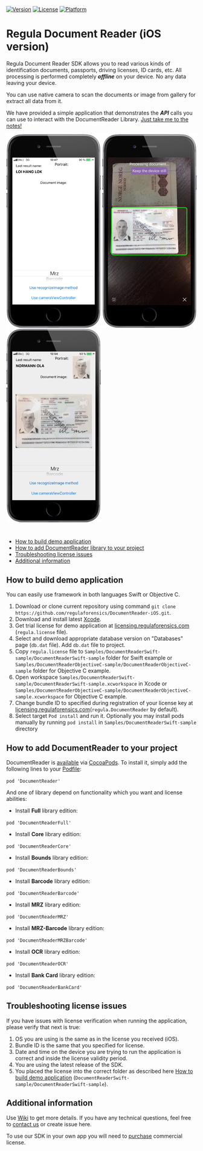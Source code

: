 [![Version](https://img.shields.io/cocoapods/v/DocumentReader.svg?style=flat)](http://cocoapods.org/pods/DocumentReader)
[![License](https://img.shields.io/cocoapods/l/DocumentReader.svg?style=flat)](http://cocoapods.org/pods/DocumentReader)
[![Platform](https://img.shields.io/cocoapods/p/DocumentReader.svg?style=flat)](http://cocoapods.org/pods/DocumentReader)

# Regula Document Reader (iOS version)

Regula Document Reader SDK allows you to read various kinds of identification documents, passports, driving licenses, ID cards, etc. All processing is performed completely ***offline*** on your device. No any data leaving your device.

You can use native camera to scan the documents or image from gallery for extract all data from it.

We have provided a simple application that demonstrates the ***API*** calls you can use to interact with the DocumentReader Library. [Just take me to the notes!](https://github.com/regulaforensics/DocumentReader-iOS/wiki)

<img src="DocumentReaderDemo_main.png" width="250"> <img src="DocumentReaderDemo_process.png" width="250"> <img src="DocumentReaderDemo_result.png" width="250">

# 

* [How to build demo application](#how_to_build_demo_application)
* [How to add DocumentReader library to your project](#how_to_add_documentreader_library_to_your_project)
* [Troubleshooting license issues](#troubleshooting_license_issues)
* [Additional information](#additional_information)

## <a name="how_to_build_demo_application"></a> How to build demo application

You can easily use framework in both languages Swift or Objective C. 
1.  Download or clone current repository using command  `git clone https://github.com/regulaforensics/DocumentReader-iOS.git`.
2.  Download and install latest  [Xcode](https://developer.apple.com/xcode/download).
3. Get trial license for demo application at  [licensing.regulaforensics.com](https://licensing.regulaforensics.com/)  (`regula.license`  file).
4. Select and download appropriate database version on "Databases" page (`db.dat` file). Add `db.dat` file to project.
5.  Copy  `regula.license`  file to  `Samples/DocumentReaderSwift-sample/DocumentReaderSwift-sample`  folder for Swift example or  `Samples/DocumentReaderObjectiveC-sample/DocumentReaderObjectiveC-sample`  folder for Objective C example.
6.  Open workspace  `Samples/DocumentReaderSwift-sample/DocumentReaderSwift-sample.xcworkspace`  in Xcode or  `Samples/DocumentReaderObjectiveC-sample/DocumentReaderObjectiveC-sample.xcworkspace`  for Objective C example.
7.  Change bundle ID to specified during registration of your license key at  [licensing.regulaforensics.com](https://licensing.regulaforensics.com/)(`regula.DocumentReader`  by default).
8.  Select target  `Pod install`  and run it. Optionally you may install pods manually by running  `pod install`  in  `Samples/DocumentReaderSwift-sample`  directory

## <a name="how_to_add_documentreader_library_to_your_project"></a> How to add DocumentReader to your project

DocumentReader is [available](https://cocoapods.org/pods/DocumentReader) via [CocoaPods](http://cocoapods.org/). To install it, simply add the following lines to your [Podfile](https://github.com/regulaforensics/DocumentReader-iOS/blob/master/Samples/DocumentReaderSwift-sample/Podfile):

`pod 'DocumentReader'`

And one of library depend on functionality which you want and license abilities:
* Install **Full** library edition:

`pod 'DocumentReaderFull'`
* Install **Core** library edition:

`pod 'DocumentReaderCore'`
* Install **Bounds** library edition:

`pod 'DocumentReaderBounds'`
* Install **Barcode** library edition:

`pod 'DocumentReaderBarcode'`
* Install **MRZ** library edition:

`pod 'DocumentReaderMRZ'`
* Install **MRZ-Barcode** library edition:

`pod 'DocumentReaderMRZBarcode'`
* Install **OCR** library edition:

`pod 'DocumentReaderOCR'`
* Install **Bank Card** library edition:

`pod 'DocumentReaderBankCard'`


## <a name="troubleshooting_license_issues"></a> Troubleshooting license issues
If you have issues with license verification when running the application, please verify that next is true:
1. OS you are using is the same as in the license you received (iOS).
1. Bundle ID is the same that you specified for license.
1. Date and time on the device you are trying to run the application is correct and inside the license validity period.
1. You are using the latest release of the SDK.
1. You placed the license into the correct folder as described here [How to build demo application](#how_to_build_demo_application) (`DocumentReaderSwift-sample/DocumentReaderSwift-sample`).

## <a name="additional_information"></a> Additional information
Use [Wiki](https://github.com/regulaforensics/DocumentReader-iOS/wiki) to get more details.
If you have any technical questions, feel free to [contact us](mailto:support@regulaforensics.com) or create issue here.

To use our SDK in your own app you will need to [purchase](https://pipedrivewebforms.com/form/394a3706041290a04fbd0d18e7d7810f1841159) commercial license.
